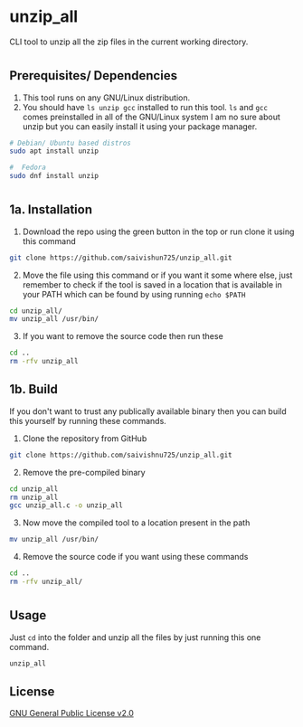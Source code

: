 # unzip_all

CLI tool to unzip all the zip files in the current working directory.

#

## Prerequisites/ Dependencies

1.  This tool runs on any GNU/Linux distribution.
2.  You should have `ls unzip gcc` installed to run this tool.
    `ls` and `gcc` comes preinstalled in all of the GNU/Linux system I am no sure about unzip but you can easily install it using your package manager.

```bash
# Debian/ Ubuntu based distros
sudo apt install unzip
```

```bash
#  Fedora
sudo dnf install unzip
```

#

## 1a. Installation

1. Download the repo using the green button in the top or run clone it using this command

```bash
git clone https://github.com/saivishun725/unzip_all.git
```

2. Move the file using this command or if you want it some where else, just remember to check if the tool is saved in a location that is available in your PATH which can be found by using running `echo $PATH`

```bash
cd unzip_all/
mv unzip_all /usr/bin/
```

3. If you want to remove the source code then run these

```bash
cd ..
rm -rfv unzip_all
```

## 1b. Build

If you don't want to trust any publically available binary then you can build this yourself by running these commands.

1. Clone the repository from GitHub

```bash
git clone https://github.com/saivishnu725/unzip_all.git
```

2. Remove the pre-compiled binary

```bash
cd unzip_all
rm unzip_all
gcc unzip_all.c -o unzip_all
```

3. Now move the compiled tool to a location present in the path

```bash
mv unzip_all /usr/bin/
```

4. Remove the source code if you want using these commands

```bash
cd ..
rm -rfv unzip_all/
```

#

## Usage

Just `cd` into the folder and unzip all the files by just running this one command.

```bash
unzip_all
```

## License

[GNU General Public License v2.0](https://choosealicense.com/licenses/gpl-2.0/)
